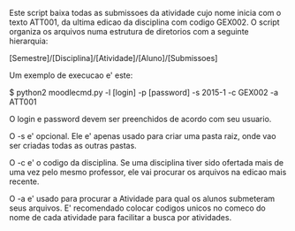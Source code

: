 
Este script baixa todas as submissoes da atividade cujo nome inicia com o texto ATT001, da ultima edicao da disciplina com codigo GEX002.
O script organiza os arquivos numa estrutura de diretorios com a seguinte hierarquia:

[Semestre]/[Disciplina]/[Atividade]/[Aluno]/[Submissoes]


Um exemplo de execucao e' este:

$ python2 moodlecmd.py -l [login] -p [password] -s 2015-1 -c GEX002 -a ATT001


O login e password devem ser preenchidos de acordo com seu usuario. 

O -s e' opcional. 
Ele e' apenas usado para criar uma pasta raiz, onde vao ser criadas todas as outras pastas. 

O -c e' o codigo da disciplina. Se uma disciplina tiver sido ofertada mais de uma vez pelo mesmo professor, ele vai procurar os arquivos na edicao mais recente.

O -a e' usado para procurar a Atividade para qual os alunos submeteram seus arquivos. E' recomendado colocar codigos unicos no comeco do nome de cada atividade para facilitar a busca por atividades. 


